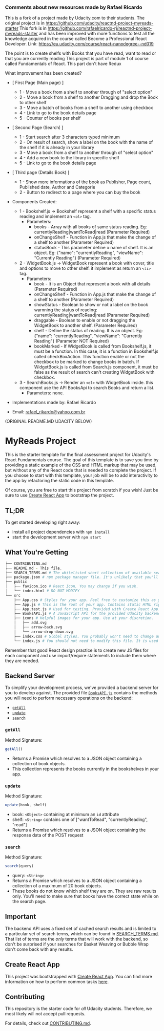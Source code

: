 ### Comments about new resources made by Rafael Ricardo

This is a fork of a project made by Udacity.com to their students.
The original project is in https://github.com/udacity/reactnd-project-myreads-starter
This fork is in https://github.com/rafaelricardo-rj/reactnd-project-myreads-starter and has
been improved with more functions to test all the knowledge acquired in the course called
Become a Professional React Developer. Link: https://eu.udacity.com/course/react-nanodegree--nd019

The point is to create shelfs with Books that you have read, want to read or that you are currently reading
This project is part of module 1 of course called Fundamentals of React. This part don't have Redux

What improvement has been created?

* [ First Page (Main page) ]
  + 1 - Move a book from a shelf to another through of "select option"
  + 2 - Move a book from a shelf to another Dragging and drop the Book to other shelf
  + 3 - Move a batch of books from a shelf to another using checkbox
  + 4 - Link to go to the book details page
  + 5 - Counter of books per shelf
* [ Second Page (Search) ]
  + 1 - Start search after 3 characters typed minimum
  + 2 - On result of search, show a label on the book with the name of the shelf if it is already in your library
  + 3 - Move a book from a shelf to another through of "select option"
  + 4 - Add a new book to the library in specific shelf
  + 5 - Link to go to the book details page
* [ Third page (Details Book) ]
  + 1 - Show more informations of the book as Publisher, Page count, Published date, Author and Categorie
  + 2 - Button to redirect to a page where you can buy the book

* Components Created:
    + 1 - Bookshelf.js -> Bookshelf represent a shelf with a specific status reading and implement an <code>&lt;ol&gt;</code> tag.
      * Parameters:
        + books         - Array with all books of same status reading. Eg: currentlyReading|wantToRead|read (Parameter   Required)
        + onChangeShelf - Function in App.js that make the change of a shelf to another (Parameter Required)
        + statusBook    - This parameter define o name of shelf. It is an object. Eg: {"name": "currentlyReading", "viewName": "Currently Reading"} (Parameter Required)
    + 2 - WidgetBook.js -> WidgetBook represent a book with cover, title and options to move to other shelf. it implement as return an <code>&lt;li&gt;</code> tag.
      * Parameters:
        + book          - It is an Object that represent a book with all details (Parameter Required)
        + onChangeShelf - Function in App.js that make the change of a shelf to another (Parameter Required)
        + showStatus    - Boolean to show or not a label on the book warnning the status of reading: currentlyReading|wantToRead|read (Parameter Required)
        + draggable     - Boolean to enable or not dragging the WidgetBook to another shelf. (Parameter Required)
        + shelf         - Define the status of reading. It is an object. Eg: {"name": "currentlyReading", "viewName": "Currently Reading"} (Parameter NOT Required)
        + bookMarked    - If WidgetBook is called from Bookshelf.js, it must be a function. In this case, it is a      function in Bookshelf.js called checkBoxAction. This function enable or not the checkbox to be marked to change books in batch. If WidgetBook.js is called from Search.js component, it must be false as the result of search can't creating WidgetBook with checkbox.
    + 3 - SearchBooks.js -> Render an <code>&lt;ol&gt;</code> with WidgetBook inside. this component use the API BooksApi to search Books and  return a list.
        * Parameters: none.


* Implementations made by: Rafael Ricardo
* Email: rafael_rikardo@yahoo.com.br

(ORIGINAL README.MD UDACITY BELOW)
# MyReads Project

This is the starter template for the final assessment project for Udacity's React Fundamentals course. The goal of this template is to save you time by providing a static example of the CSS and HTML markup that may be used, but without any of the React code that is needed to complete the project. If you choose to start with this template, your job will be to add interactivity to the app by refactoring the static code in this template.

Of course, you are free to start this project from scratch if you wish! Just be sure to use [Create React App](https://github.com/facebookincubator/create-react-app) to bootstrap the project.

## TL;DR

To get started developing right away:

* install all project dependencies with `npm install`
* start the development server with `npm start`

## What You're Getting
```bash
├── CONTRIBUTING.md
├── README.md - This file.
├── SEARCH_TERMS.md # The whitelisted short collection of available search terms for you to use with your app.
├── package.json # npm package manager file. It's unlikely that you'll need to modify this.
├── public
│   ├── favicon.ico # React Icon, You may change if you wish.
│   └── index.html # DO NOT MODIFY
└── src
    ├── App.css # Styles for your app. Feel free to customize this as you desire.
    ├── App.js # This is the root of your app. Contains static HTML right now.
    ├── App.test.js # Used for testing. Provided with Create React App. Testing is encouraged, but not required.
    ├── BooksAPI.js # A JavaScript API for the provided Udacity backend. Instructions for the methods are below.
    ├── icons # Helpful images for your app. Use at your discretion.
    │   ├── add.svg
    │   ├── arrow-back.svg
    │   └── arrow-drop-down.svg
    ├── index.css # Global styles. You probably won't need to change anything here.
    └── index.js # You should not need to modify this file. It is used for DOM rendering only.
```

Remember that good React design practice is to create new JS files for each component and use import/require statements to include them where they are needed.

## Backend Server

To simplify your development process, we've provided a backend server for you to develop against. The provided file [`BooksAPI.js`](src/BooksAPI.js) contains the methods you will need to perform necessary operations on the backend:

* [`getAll`](#getall)
* [`update`](#update)
* [`search`](#search)

### `getAll`

Method Signature:

```js
getAll()
```

* Returns a Promise which resolves to a JSON object containing a collection of book objects.
* This collection represents the books currently in the bookshelves in your app.

### `update`

Method Signature:

```js
update(book, shelf)
```

* book: `<Object>` containing at minimum an `id` attribute
* shelf: `<String>` contains one of ["wantToRead", "currentlyReading", "read"]  
* Returns a Promise which resolves to a JSON object containing the response data of the POST request

### `search`

Method Signature:

```js
search(query)
```

* query: `<String>`
* Returns a Promise which resolves to a JSON object containing a collection of a maximum of 20 book objects.
* These books do not know which shelf they are on. They are raw results only. You'll need to make sure that books have the correct state while on the search page.

## Important
The backend API uses a fixed set of cached search results and is limited to a particular set of search terms, which can be found in [SEARCH_TERMS.md](SEARCH_TERMS.md). That list of terms are the _only_ terms that will work with the backend, so don't be surprised if your searches for Basket Weaving or Bubble Wrap don't come back with any results.

## Create React App

This project was bootstrapped with [Create React App](https://github.com/facebookincubator/create-react-app). You can find more information on how to perform common tasks [here](https://github.com/facebookincubator/create-react-app/blob/master/packages/react-scripts/template/README.md).

## Contributing

This repository is the starter code for _all_ Udacity students. Therefore, we most likely will not accept pull requests.

For details, check out [CONTRIBUTING.md](CONTRIBUTING.md).
